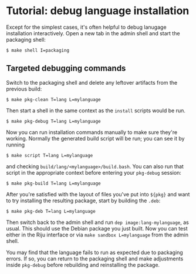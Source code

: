 # Tutorial: debug language installation

Except for the simplest cases, it's often helpful to debug lanugage
installation interactively. Open a new tab in the admin shell and
start the packaging shell:

```
$ make shell I=packaging
```

## Targeted debugging commands

Switch to the packaging shell and delete any leftover artifacts from
the previous build:

```
$ make pkg-clean T=lang L=mylanguage
```

Then start a shell in the same context as the `install` scripts would
be run.

```
$ make pkg-debug T=lang L=mylanguage
```

Now you can run installation commands manually to make sure they're
working. Normally the generated build script will be run; you can see
it by running

```
$ make script T=lang L=mylanguage
```

and checking `build/lang/<mylanguage>/build.bash`. You can also run
that script in the appropriate context before entering your
`pkg-debug` session:

```
$ make pkg-build T=lang L=mylanguage
```

After you're satisfied with the layout of files you've put into
`${pkg}` and want to try installing the resulting package, start by
building the `.deb`:

```
$ make pkg-deb T=lang L=mylanguage
```

Then switch back to the admin shell and run `dep
image:lang-mylanguage`, as usual. This should use the Debian package
you just built. Now you can test either in the Riju interface or via
`make sandbox L=mylanguage` from the admin shell.

You may find that the language fails to run as expected due to
packaging errors. If so, you can return to the packaging shell and
make adjustments inside `pkg-debug` before rebuilding and reinstalling
the package.

